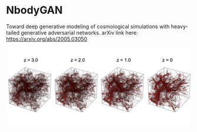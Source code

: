 # NbodyGAN
Toward deep generative modeling of cosmological simulations with heavy-tailed generative adversarial networks. arXiv link here: https://arxiv.org/abs/2005.03050 

![cGAN-generated Nbody realization or redshift 3 to 0](multiz.jpg)
